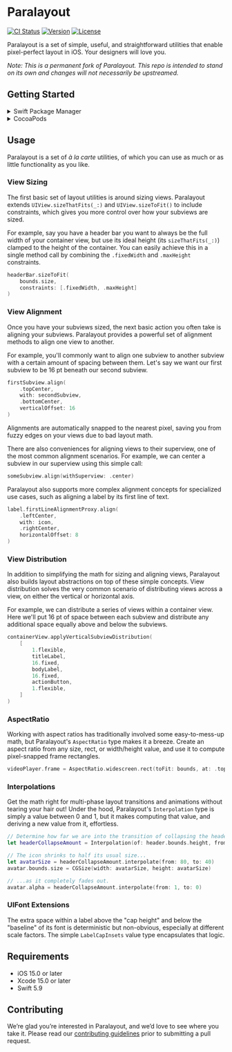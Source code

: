 # Paralayout

[![CI Status](https://img.shields.io/github/actions/workflow/status/NickEntin/paralayout/ci.yml?branch=main)](https://github.com/NickEntin/paralayout/actions?query=workflow%3ACI+branch%3Amain)
[![Version](https://img.shields.io//github/v/release/NickEntin/Paralayout)](https://github.com/nickentin/paralayout/releases)
[![License](https://img.shields.io/github/license/NickEntin/Paralayout)](https://github.com/NickEntin/Paralayout/blob/main/LICENSE)

Paralayout is a set of simple, useful, and straightforward utilities that enable pixel-perfect layout in iOS. Your designers will love you.

_Note: This is a permanent fork of Paralayout. This repo is intended to stand on its own and changes will not necessarily be upstreamed._


## Getting Started

<details>
<summary>Swift Package Manager</summary>

To install Paralayout via [Swift Package Manager](https://swift.org/package-manager/), add the following to your `Package.swift`:

```swift
dependencies: [
    .package(name: "Paralayout", url: "https://github.com/NickEntin/Paralayout.git", from: "2.0.0"),
]
```
</details>

<details>
<summary>CocoaPods</summary>

To install Paralayout via [CocoaPods](http://cocoapods.org), add the following to your `Podfile`:

```ruby
pod 'Paralayout', :git => 'https://github.com/NickEntin/Paralayout.git'
```
</details>

## Usage

Paralayout is a set of *à la carte* utilities, of which you can use as much or as little functionality as you like.

### View Sizing

The first basic set of layout utilities is around sizing views. Paralayout extends `UIView.sizeThatFits(_:)` and `UIView.sizeToFit()` to include constraints, which gives you more control over how your subviews are sized.

For example, say you have a header bar you want to always be the full width of your container view, but use its ideal height (its `sizeThatFits(_:)`) clamped to the height of the container. You can easily achieve this in a single method call by combining the `.fixedWidth` and `.maxHeight` constraints.

```swift
headerBar.sizeToFit(
    bounds.size,
    constraints: [.fixedWidth, .maxHeight]
)
```

### View Alignment

Once you have your subviews sized, the next basic action you often take is aligning your subviews. Paralayout provides a powerful set of alignment methods to align one view to another.

For example, you'll commonly want to align one subview to another subview with a certain amount of spacing between them. Let's say we want our first subview to be 16 pt beneath our second subview.

```swift
firstSubview.align(
    .topCenter,
    with: secondSubview,
    .bottomCenter,
    verticalOffset: 16
)
```

Alignments are automatically snapped to the nearest pixel, saving you from fuzzy edges on your views due to bad layout math.

There are also conveniences for aligning views to their superview, one of the most common alignment scenarios. For example, we can center a subview in our superview using this simple call:

```swift
someSubview.align(withSuperview: .center)
```

Paralayout also supports more complex alignment concepts for specialized use cases, such as aligning a label by its first line of text.

```swift
label.firstLineAlignmentProxy.align(
    .leftCenter,
    with: icon,
    .rightCenter,
    horizontalOffset: 8
)
```

### View Distribution

In addition to simplifying the math for sizing and aligning views, Paralayout also builds layout abstractions on top of these simple concepts. View distribution solves the very common scenario of distributing views across a view, on either the vertical or horizontal axis.

For example, we can distribute a series of views within a container view. Here we'll put 16 pt of space between each subview and distribute any additional space equally above and below the subviews.

```swift
containerView.applyVerticalSubviewDistribution(
    [
        1.flexible,
        titleLabel,
        16.fixed,
        bodyLabel,
        16.fixed,
        actionButton,
        1.flexible,
    ]
)
```

### AspectRatio

Working with aspect ratios has traditionally involved some easy-to-mess-up math, but Paralayout's `AspectRatio` type makes it a breeze. Create an aspect ratio from any size, rect, or width/height value, and use it to compute pixel-snapped frame rectangles.

```swift
videoPlayer.frame = AspectRatio.widescreen.rect(toFit: bounds, at: .topCenter, in: view)
```

### Interpolations

Get the math right for multi-phase layout transitions and animations without tearing your hair out! Under the hood, Paralayout's `Interpolation` type is simply a value between 0 and 1, but it makes computing that value, and deriving a new value from it, effortless.

```swift
// Determine how far we are into the transition of collapsing the header.
let headerCollapseAmount = Interpolation(of: header.bounds.height, from: maxHeaderHeight, to: minHeaderHeight)

// The icon shrinks to half its usual size...
let avatarSize = headerCollapseAmount.interpolate(from: 80, to: 40)
avatar.bounds.size = CGSize(width: avatarSize, height: avatarSize)

// ...as it completely fades out.
avatar.alpha = headerCollapseAmount.interpolate(from: 1, to: 0)
```

### UIFont Extensions

The extra space within a label above the "cap height" and below the "baseline" of its font is deterministic but non-obvious, especially at different scale factors. The simple `LabelCapInsets` value type encapsulates that logic.


## Requirements

* iOS 15.0 or later
* Xcode 15.0 or later
* Swift 5.9


## Contributing

We’re glad you’re interested in Paralayout, and we’d love to see where you take it. Please read our [contributing guidelines](Contributing.md) prior to submitting a pull request.

